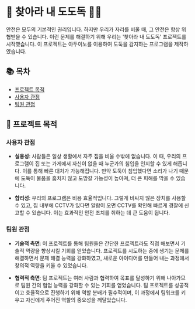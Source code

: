 # 🚨 찾아라 내 도도독 🕵️‍♂️

안전은 모두의 기본적인 권리입니다. 하지만 우리가 자리를 비울 때, 그 안전은 항상 위협받을 수 있습니다. 이런 문제를 해결하기 위해 우리는 '찾아라 내 도도독' 프로젝트를 시작했습니다. 이 프로젝트는 아두이노를 이용하여 도둑을 감지하는 프로그램을 제작하였습니다.

## 📚 목차

- [프로젝트 목적](#프로젝트-목적)
- [사용자 관점](#사용자-관점)
- [팀원 관점](#팀원-관점)

## 🎯 프로젝트 목적

### 사용자 관점

- **실용성**: 사람들은 일상 생활에서 자주 집을 비울 수밖에 없습니다. 이 때, 우리의 프로그램이 집 또는 가게에서 자신이 없을 때 누군가의 침입을 인지할 수 있게 해줍니다. 이를 통해 빠른 대처가 가능해집니다. 만약 도둑이 침입했다면 소리가 나기 때문에 도둑이 물품을 훔치지 않고 도망갈 가능성이 높아져, 더 큰 피해를 막을 수 있습니다.


- **합리성**: 우리의 프로그램은 비용 효율적입니다. 그렇게 비싸지 않은 장치를 사용할 수 있고, 집 내부에 CCTV가 있다면 알람이 오면 CCTV를 확인해 빠르게 경찰에 신고할 수 있습니다. 이는 효과적인 안전 조치를 취하는 데 큰 도움이 됩니다.

### 팀원 관점

- **기술적 측면**: 이 프로젝트를 통해 팀원들은 간단한 프로젝트라도 직접 해보면서 기술적 역량을 향상시킬 기회를 얻었습니다. 프로젝트를 시도하는 중에 생기는 문제를 해결하면서 문제 해결 능력을 강화하였고, 새로운 아이디어를 만들어 내는 과정에서 창의적 역량을 키울 수 있었습니다.

  
- **협력적 측면**: 팀 프로젝트는 여러 사람과 협력하여 목표를 달성하기 위해 나아가므로 팀원 간의 협업 능력을 강화할 수 있는 기회를 얻었습니다. 팀 프로젝트를 성공적이고 효율적으로 진행하기 위해 역할 분배가 필수적이며, 이 과정에서 팀워크를 키우고 자신에게 주어진 역할의 중요성을 깨달았습니다.
